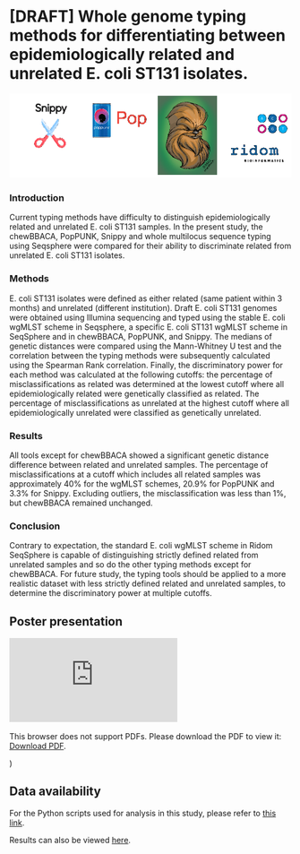 # [DRAFT] Whole genome typing methods for differentiating between epidemiologically related and unrelated E. coli ST131 isolates.
![Whole genome typing tools](/git_icon.png "Whole genome typing tools icons")

### Introduction 

Current typing methods have difficulty to distinguish epidemiologically related and unrelated E. coli ST131 samples. In the present study, the chewBBACA, PopPUNK, Snippy and whole multilocus sequence typing using Seqsphere were compared for their ability to discriminate related from unrelated E. coli ST131 isolates. 

### Methods 

E. coli ST131 isolates were defined as either related (same patient within 3 months) and unrelated (different institution). Draft E. coli ST131 genomes were obtained using Illumina sequencing and typed using the stable E. coli wgMLST scheme in Seqsphere, a specific E. coli ST131 wgMLST scheme in SeqSphere and in chewBBACA, PopPUNK, and Snippy. The medians of genetic distances were compared using the Mann-Whitney U test and the correlation between the typing methods were subsequently calculated using the Spearman Rank correlation. Finally, the discriminatory power for each method was calculated at the following cutoffs: the percentage of misclassifications as related was determined at the lowest cutoff where all epidemiologically related were genetically classified as related. The percentage of misclassifications as unrelated at the highest cutoff where all epidemiologically unrelated were classified as genetically unrelated. 

### Results 

All tools except for chewBBACA showed a significant genetic distance difference between related and unrelated samples. The percentage of misclassifications at a cutoff which includes all related samples was approximately 40% for the wgMLST schemes, 20.9% for PopPUNK and 3.3% for Snippy. Excluding outliers, the misclassification was less than 1%, but chewBBACA remained unchanged. 

### Conclusion 

Contrary to expectation, the standard E. coli wgMLST scheme in Ridom SeqSphere is capable of distinguishing strictly defined related from unrelated samples and so do the other typing methods except for chewBBACA. For future study, the typing tools should be applied to a more realistic dataset with less strictly defined related and unrelated samples, to determine the discriminatory power at multiple cutoffs. 



## Poster presentation
<object data="https://github.com/Freekdek/E_coli_ST131_Bsc_thesis/blob/main/Poster_Presentation_Freek_de_Kreek.pdf" width="700px" height="700px">
    <embed src="https://github.com/Freekdek/E_coli_ST131_Bsc_thesis/blob/main/Poster_Presentation_Freek_de_Kreek.pdf.pdf">
        <p>This browser does not support PDFs. Please download the PDF to view it: <a href="https://github.com/Freekdek/E_coli_ST131_Bsc_thesis/blob/main/Poster_Presentation_Freek_de_Kreek.pdf">Download PDF</a>.</p>
    </embed>
</object>)

## Data availability
For the Python scripts used for analysis in this study, please refer to <a href="https://github.com/Freekdek/E_coli_ST131_Bsc_thesis/blob/main/scripts/">this link</a>.

Results can also be viewed <a href="https://github.com/Freekdek/E_coli_ST131_Bsc_thesis/blob/main/results/">here</a>.
